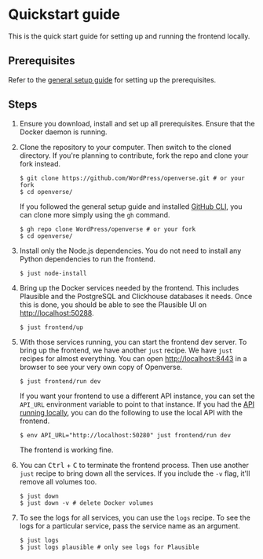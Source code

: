# Quickstart guide

This is the quick start guide for setting up and running the frontend locally.

## Prerequisites

Refer to the [general setup guide](../general_setup.md) for setting up the
prerequisites.

## Steps

1. Ensure you download, install and set up all prerequisites. Ensure that the
   Docker daemon is running.

2. Clone the repository to your computer. Then switch to the cloned directory.
   If you're planning to contribute, fork the repo and clone your fork instead.

   ```console
   $ git clone https://github.com/WordPress/openverse.git # or your fork
   $ cd openverse/
   ```

   If you followed the general setup guide and installed
   [GitHub CLI](./general_setup.md#github-cli), you can clone more simply using
   the `gh` command.

   ```console
   $ gh repo clone WordPress/openverse # or your fork
   $ cd openverse/
   ```

3. Install only the Node.js dependencies. You do not need to install any Python
   dependencies to run the frontend.

   ```console
   $ just node-install
   ```

4. Bring up the Docker services needed by the frontend. This includes Plausible
   and the PostgreSQL and Clickhouse databases it needs. Once this is done, you
   should be able to see the Plausible UI on
   [http://localhost:50288](http://localhost:50288).

   ```console
   $ just frontend/up
   ```

5. With those services running, you can start the frontend dev server. To bring
   up the frontend, we have another `just` recipe. We have `just` recipes for
   almost everything. You can open
   [http://localhost:8443](http://localhost:8443) in a browser to see your very
   own copy of Openverse.

   ```console
   $ just frontend/run dev
   ```

   If you want your frontend to use a different API instance, you can set the
   `API_URL` environment variable to point to that instance. If you had the
   [API running locally](../api/quickstart.md), you can do the following to use
   the local API with the frontend.

   ```console
   $ env API_URL="http://localhost:50280" just frontend/run dev
   ```

   The frontend is working fine.

6. You can <kbd>Ctrl</kbd> + <kbd>C</kbd> to terminate the frontend process.
   Then use another `just` recipe to bring down all the services. If you include
   the `-v` flag, it'll remove all volumes too.

   ```console
   $ just down
   $ just down -v # delete Docker volumes
   ```

7. To see the logs for all services, you can use the `logs` recipe. To see the
   logs for a particular service, pass the service name as an argument.

   ```console
   $ just logs
   $ just logs plausible # only see logs for Plausible
   ```
